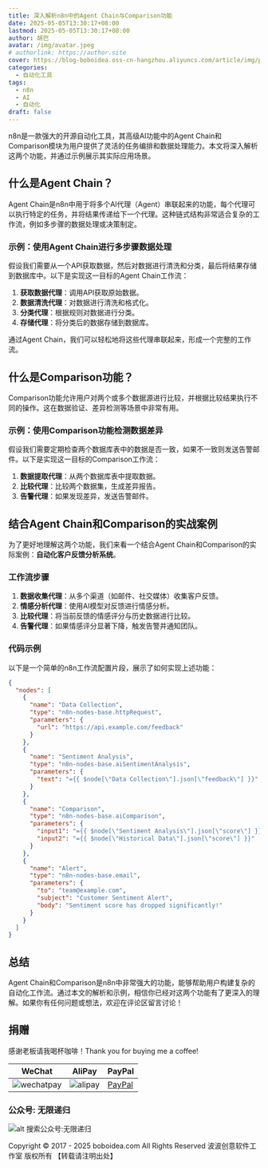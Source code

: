 ```yaml
---
title: 深入解析n8n中的Agent Chain与Comparison功能
date: 2025-05-05T13:30:17+08:00
lastmod: 2025-05-05T13:30:17+08:00
author: 胡巴
avatar: /img/avatar.jpeg
# authorlink: https://author.site
cover: https://blog-boboidea.oss-cn-hangzhou.aliyuncs.com/article/img/posts/auto1/posts/9.jpg
categories:
  - 自动化工具
tags:
  - n8n
  - AI
  - 自动化
draft: false
---
```


n8n是一款强大的开源自动化工具，其高级AI功能中的Agent Chain和Comparison模块为用户提供了灵活的任务编排和数据处理能力。本文将深入解析这两个功能，并通过示例展示其实际应用场景。

<!--more-->

## 什么是Agent Chain？

Agent Chain是n8n中用于将多个AI代理（Agent）串联起来的功能，每个代理可以执行特定的任务，并将结果传递给下一个代理。这种链式结构非常适合复杂的工作流，例如多步骤的数据处理或决策制定。

### 示例：使用Agent Chain进行多步骤数据处理

假设我们需要从一个API获取数据，然后对数据进行清洗和分类，最后将结果存储到数据库中。以下是实现这一目标的Agent Chain工作流：

1. **获取数据代理**：调用API获取原始数据。
2. **数据清洗代理**：对数据进行清洗和格式化。
3. **分类代理**：根据规则对数据进行分类。
4. **存储代理**：将分类后的数据存储到数据库。

通过Agent Chain，我们可以轻松地将这些代理串联起来，形成一个完整的工作流。

## 什么是Comparison功能？

Comparison功能允许用户对两个或多个数据源进行比较，并根据比较结果执行不同的操作。这在数据验证、差异检测等场景中非常有用。

### 示例：使用Comparison功能检测数据差异

假设我们需要定期检查两个数据库表中的数据是否一致，如果不一致则发送告警邮件。以下是实现这一目标的Comparison工作流：

1. **数据提取代理**：从两个数据库表中提取数据。
2. **比较代理**：比较两个数据集，生成差异报告。
3. **告警代理**：如果发现差异，发送告警邮件。

## 结合Agent Chain和Comparison的实战案例

为了更好地理解这两个功能，我们来看一个结合Agent Chain和Comparison的实际案例：**自动化客户反馈分析系统**。

### 工作流步骤

1. **数据收集代理**：从多个渠道（如邮件、社交媒体）收集客户反馈。
2. **情感分析代理**：使用AI模型对反馈进行情感分析。
3. **比较代理**：将当前反馈的情感评分与历史数据进行比较。
4. **告警代理**：如果情感评分显著下降，触发告警并通知团队。

### 代码示例

以下是一个简单的n8n工作流配置片段，展示了如何实现上述功能：

```json
{
  "nodes": [
    {
      "name": "Data Collection",
      "type": "n8n-nodes-base.httpRequest",
      "parameters": {
        "url": "https://api.example.com/feedback"
      }
    },
    {
      "name": "Sentiment Analysis",
      "type": "n8n-nodes-base.aiSentimentAnalysis",
      "parameters": {
        "text": "={{ $node[\"Data Collection\"].json[\"feedback\"] }}"
      }
    },
    {
      "name": "Comparison",
      "type": "n8n-nodes-base.aiComparison",
      "parameters": {
        "input1": "={{ $node[\"Sentiment Analysis\"].json[\"score\"] }}",
        "input2": "={{ $node[\"Historical Data\"].json[\"score\"] }}"
      }
    },
    {
      "name": "Alert",
      "type": "n8n-nodes-base.email",
      "parameters": {
        "to": "team@example.com",
        "subject": "Customer Sentiment Alert",
        "body": "Sentiment score has dropped significantly!"
      }
    }
  ]
}
```

## 总结

Agent Chain和Comparison是n8n中非常强大的功能，能够帮助用户构建复杂的自动化工作流。通过本文的解析和示例，相信你已经对这两个功能有了更深入的理解。如果你有任何问题或想法，欢迎在评论区留言讨论！

<!--qr_code-->

## 捐赠

感谢老板请我喝杯咖啡！Thank you for buying me a coffee!

| WeChat | AliPay | PayPal |
| --- | --- | --- |
| ![wechatpay](https://blog-boboidea.oss-cn-hangzhou.aliyuncs.com/pay/wechat_%E6%94%B6%E6%AC%BE%E7%A0%81.jpg) | ![alipay](https://blog-boboidea.oss-cn-hangzhou.aliyuncs.com/pay/alipay.jpg) | [PayPal](https://paypal.me/JianboQin?country.x=C2&locale.x=zh_XC) |

### 公众号: 无限递归

![alt 搜索公众号:无限递归](https://blog-boboidea.oss-cn-hangzhou.aliyuncs.com/article/img/gongzhonghao.jpeg "无限递归")

<!--declare-declare-->

Copyright &copy; 2017 - 2025 boboidea.com All Rights Reserved 波波创意软件工作室 版权所有 【转载请注明出处】